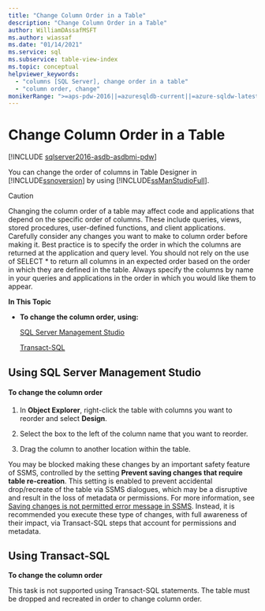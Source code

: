 ```yaml
---
title: "Change Column Order in a Table"
description: "Change Column Order in a Table"
author: WilliamDAssafMSFT
ms.author: wiassaf
ms.date: "01/14/2021"
ms.service: sql
ms.subservice: table-view-index
ms.topic: conceptual
helpviewer_keywords:
  - "columns [SQL Server], change order in a table"
  - "column order, change"
monikerRange: ">=aps-pdw-2016||=azuresqldb-current||=azure-sqldw-latest||>=sql-server-2016||>=sql-server-linux-2017||=azuresqldb-mi-current"
---
```

# Change Column Order in a Table

[!INCLUDE [sqlserver2016-asdb-asdbmi-pdw](../../includes/applies-to-version/sqlserver2016-asdb-asdbmi-pdw.md)]

  You can change the order of columns in Table Designer in [!INCLUDE[ssnoversion](../../includes/ssnoversion-md.md)] by using [!INCLUDE[ssManStudioFull](../../includes/ssmanstudiofull-md.md)].  
  
> [!CAUTION]  
>  Changing the column order of a table may affect code and applications that depend on the specific order of columns. These include queries, views, stored procedures, user-defined functions, and client applications. Carefully consider any changes you want to make to column order before making it. Best practice is to specify the order in which the columns are returned at the application and query level. You should not rely on the use of SELECT * to return all columns in an expected order based on the order in which they are defined in the table. Always specify the columns by name in your queries and applications in the order in which you would like them to appear.  
  
 **In This Topic**  
  
-   **To change the column order, using:**  
  
     [SQL Server Management Studio](#SSMSProcedure)  
  
     [Transact-SQL](#TsqlProcedure)  
  
##  <a name="SSMSProcedure"></a> Using SQL Server Management Studio  

#### To change the column order  
  
1.  In **Object Explorer**, right-click the table with columns you want to reorder and select **Design**.  
  
2.  Select the box to the left of the column name that you want to reorder.  
  
3.  Drag the column to another location within the table.  

You may be blocked making these changes by an important safety feature of SSMS, controlled by the setting **Prevent saving changes that require table re-creation**. This setting is enabled to prevent accidental drop/recreate of the table via SSMS dialogues, which may be a disruptive and result in the loss of metadata or permissions. For more information, see [Saving changes is not permitted error message in SSMS](/troubleshoot/sql/ssms/error-when-you-save-table). Instead, it is recommended you execute these type of changes, with full awareness of their impact, via Transact-SQL steps that account for permissions and metadata.
  
##  <a name="TsqlProcedure"></a> Using Transact-SQL  
 **To change the column order**  
  
 This task is not supported using Transact-SQL statements. The table must be dropped and recreated in order to change column order. 
  
###  <a name="TsqlExample"></a>  
